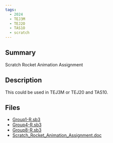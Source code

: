 ```yaml
---
tags:
  - 2024
  - TEJ3M
  - TEJ2O
  - TAS1O
  - scratch
---
```


## Summary

Scratch Rocket Animation Assignment

## Description

This could be used in TEJ3M or TEJ20 and TAS10.

## Files

*   [Group1-R.sb3](resources/Esteban_Delossa/Group1-R.sb3)
*   [Group4-R.sb3](resources/Esteban_Delossa/Group4-R.sb3)
*   [Group8-R.sb3](resources/Esteban_Delossa/Group8-R.sb3)
*   [Scratch\_Rocket\_Animation\_Assignment.doc](resources/Esteban_Delossa/Scratch_Rocket_Animation_Assignment.doc)